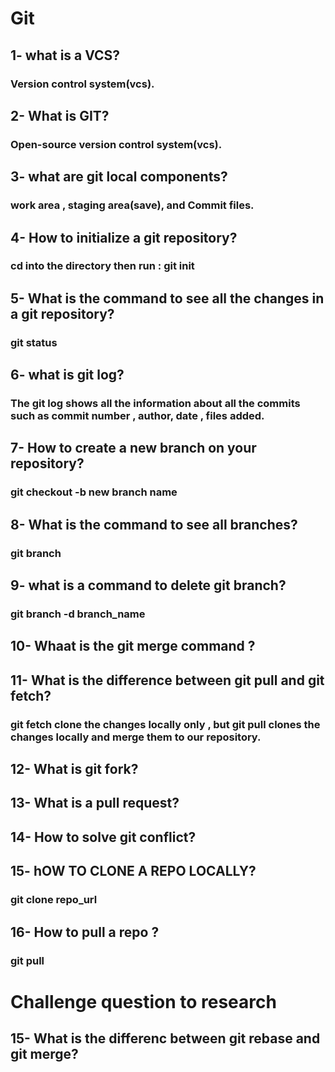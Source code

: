 # Git
## 1- what is a VCS?
### Version control system(vcs).
## 2- What is GIT?
### Open-source version control system(vcs).
## 3- what are git local components?
### work area , staging area(save), and Commit files.
## 4- How to initialize a git repository?
### cd into the directory then run : git init 
## 5- What is the command to see all the changes in a git repository?
### git status
## 6- what is git log?
### The git log shows all the information about all the commits such as commit number , author, date , files added.
## 7- How to create a new branch on your repository?
### git checkout -b new branch name
## 8- What is the command to see all branches?
### git branch
## 9- what is a command to delete git branch?
### git branch -d branch_name
## 10- Whaat is the git merge command ?
## 11- What is the difference between git pull and git fetch?
### git fetch clone the changes locally only , but git pull clones the changes locally and merge them to our repository.
## 12- What is git fork?

## 13- What is a pull request?
## 14- How to solve git conflict?
## 15- hOW TO CLONE A REPO LOCALLY?
### git clone repo_url
## 16- How to pull a repo ?
### git pull
# Challenge question to research
## 15- What is the differenc between git rebase and git merge?

